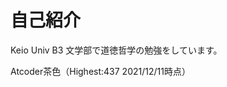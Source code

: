 # 自己紹介
Keio Univ B3
文学部で道徳哲学の勉強をしています。

Atcoder茶色（Highest:437 2021/12/11時点）


<!--
**takuma1229/takuma1229** is a ✨ _special_ ✨ repository because its `README.md` (this file) appears on your GitHub profile.

Here are some ideas to get you started:

- 🔭 I’m currently working on ...
- 🌱 I’m currently learning ...
- 👯 I’m looking to collaborate on ...
- 🤔 I’m looking for help with ...
- 💬 Ask me about ...
- 📫 How to reach me: ...
- 😄 Pronouns: ...
- ⚡ Fun fact: ...
-->
